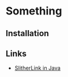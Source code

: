 # Something

## Installation

## Links

- [SlitherLink in Java](https://github.com/agill123/SlitherLink)